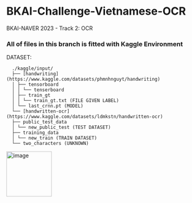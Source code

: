 # BKAI-Challenge-Vietnamese-OCR
BKAI-NAVER 2023 - Track 2: OCR
### All of files in this branch is fitted with Kaggle Environment
DATASET:

      ./kaggle/input/
      ├── [handwriting] (https://www.kaggle.com/datasets/phmnhnguyt/handwriting)
      │ ├── tensorboard
      │ │ └── tenserboard
      │ ├── train_gt
      │ │ └── train_gt.txt (FILE GIVEN LABEL)
      │ └── last_crnn.pt (MODEL)
      └── [handwritten-ocr] (https://www.kaggle.com/datasets/ldmkstn/handwritten-ocr)
      ├── public_test_data
      │ └── new_public_test (TEST DATASET)
      ├── training_data
      │ └── new_train (TRAIN DATASET)
      └── two_characters (UNKNOWN)
<img width="118" alt="image" src="https://github.com/caoduycp03/BKAI-Challenge-Vietnamese-OCR/assets/114968485/ae51c8d3-ed4e-4f00-8a04-82cdd0629b95">

